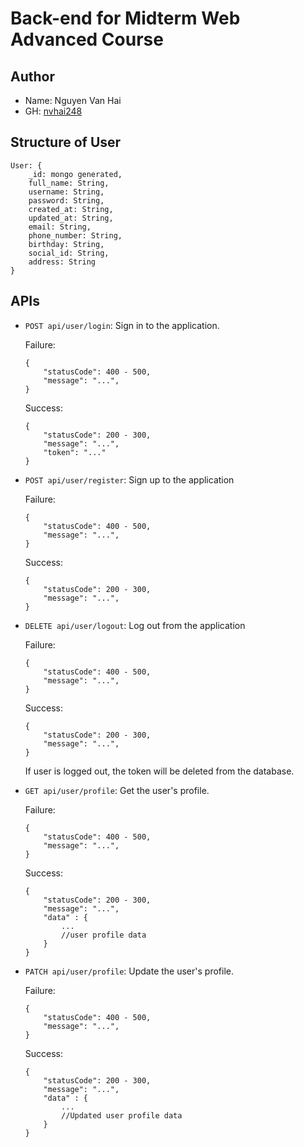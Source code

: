 # Back-end for Midterm Web Advanced Course

## Author
* Name: Nguyen Van Hai
* GH: [nvhai248](https://github.com/nvhai248)

## Structure of User
```
User: {
    _id: mongo generated,
    full_name: String,
    username: String,
    password: String,
    created_at: String,
    updated_at: String,
    email: String,
    phone_number: String,
    birthday: String,
    social_id: String,
    address: String
}
```

## APIs

* `POST api/user/login`: Sign in to the application.
    
    Failure:

    ```
    {
        "statusCode": 400 - 500,
        "message": "...",
    }
    ```

    Success:

    ```
    {
        "statusCode": 200 - 300,
        "message": "...",
        "token": "..."
    }
    ```

* `POST api/user/register`: Sign up to the application

    Failure:

    ```
    {
        "statusCode": 400 - 500,
        "message": "...",
    }
    ```

    Success:

    ```
    {
        "statusCode": 200 - 300,
        "message": "...",
    }
    ```
* `DELETE api/user/logout`: Log out from the application

    Failure:

    ```
    {
        "statusCode": 400 - 500,
        "message": "...",
    }
    ```

    Success:

    ```
    {
        "statusCode": 200 - 300,
        "message": "...",
    }
    ```

    If user is logged out, the token will be deleted from the database.

* `GET api/user/profile`:  Get the user's profile.

    Failure:

    ```
    {
        "statusCode": 400 - 500,
        "message": "...",
    }
    ```

    Success:

    ```
    {
        "statusCode": 200 - 300,
        "message": "...",
        "data" : {
            ...
            //user profile data
        }
    }
    ```
   
* `PATCH api/user/profile`:  Update the user's profile.

    Failure:

    ```
    {
        "statusCode": 400 - 500,
        "message": "...",
    }
    ```

    Success:

    ```
    {
        "statusCode": 200 - 300,
        "message": "...",
        "data" : {
            ...
            //Updated user profile data
        }
    }